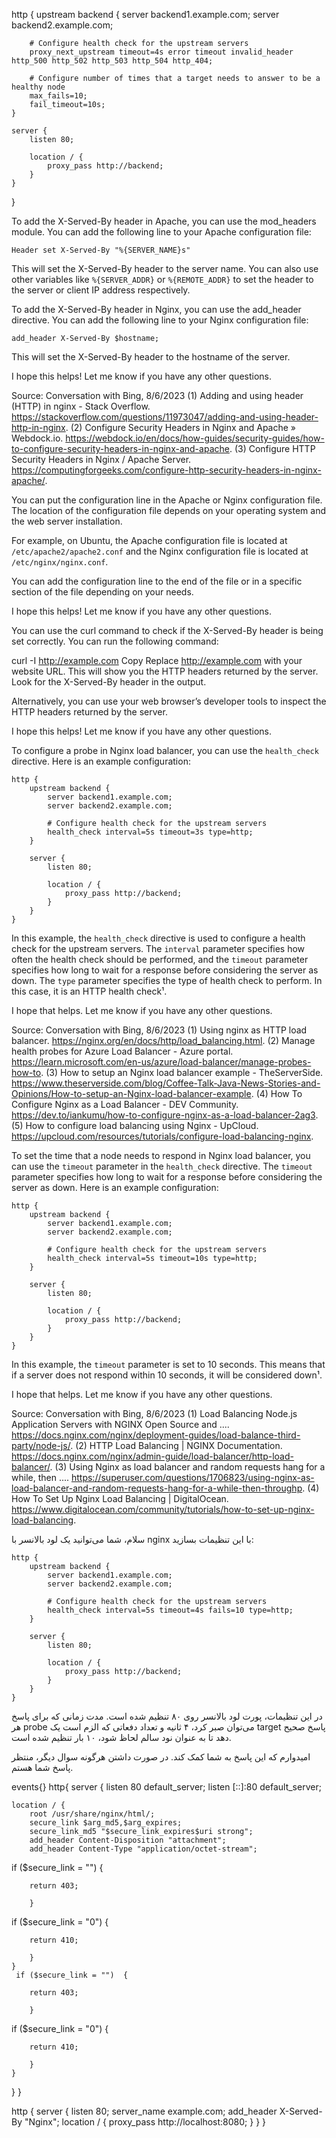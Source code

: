http {
    upstream backend {
        server backend1.example.com;
        server backend2.example.com;

        # Configure health check for the upstream servers
        proxy_next_upstream timeout=4s error timeout invalid_header http_500 http_502 http_503 http_504 http_404;

        # Configure number of times that a target needs to answer to be a healthy node
        max_fails=10;
        fail_timeout=10s;
    }

    server {
        listen 80;

        location / {
            proxy_pass http://backend;
        }
    }
}



To add the X-Served-By header in Apache, you can use the mod_headers module. You can add the following line to your Apache configuration file:

```
Header set X-Served-By "%{SERVER_NAME}s"
```

This will set the X-Served-By header to the server name. You can also use other variables like `%{SERVER_ADDR}` or `%{REMOTE_ADDR}` to set the header to the server or client IP address respectively.

To add the X-Served-By header in Nginx, you can use the add_header directive. You can add the following line to your Nginx configuration file:

```
add_header X-Served-By $hostname;
```

This will set the X-Served-By header to the hostname of the server.

I hope this helps! Let me know if you have any other questions.

Source: Conversation with Bing, 8/6/2023
(1) Adding and using header (HTTP) in nginx - Stack Overflow. https://stackoverflow.com/questions/11973047/adding-and-using-header-http-in-nginx.
(2) Configure Security Headers in Nginx and Apache » Webdock.io. https://webdock.io/en/docs/how-guides/security-guides/how-to-configure-security-headers-in-nginx-and-apache.
(3) Configure HTTP Security Headers in Nginx / Apache Server. https://computingforgeeks.com/configure-http-security-headers-in-nginx-apache/.


You can put the configuration line in the Apache or Nginx configuration file. The location of the configuration file depends on your operating system and the web server installation.

For example, on Ubuntu, the Apache configuration file is located at `/etc/apache2/apache2.conf` and the Nginx configuration file is located at `/etc/nginx/nginx.conf`.

You can add the configuration line to the end of the file or in a specific section of the file depending on your needs.

I hope this helps! Let me know if you have any other questions.

You can use the curl command to check if the X-Served-By header is being set correctly. You can run the following command:

curl -I http://example.com
Copy
Replace http://example.com with your website URL. This will show you the HTTP headers returned by the server. Look for the X-Served-By header in the output.

Alternatively, you can use your web browser’s developer tools to inspect the HTTP headers returned by the server.

I hope this helps! Let me know if you have any other questions.












To configure a probe in Nginx load balancer, you can use the `health_check` directive. Here is an example configuration:

```
http {
    upstream backend {
        server backend1.example.com;
        server backend2.example.com;

        # Configure health check for the upstream servers
        health_check interval=5s timeout=3s type=http;
    }

    server {
        listen 80;

        location / {
            proxy_pass http://backend;
        }
    }
}
```

In this example, the `health_check` directive is used to configure a health check for the upstream servers. The `interval` parameter specifies how often the health check should be performed, and the `timeout` parameter specifies how long to wait for a response before considering the server as down. The `type` parameter specifies the type of health check to perform. In this case, it is an HTTP health check¹.

I hope that helps. Let me know if you have any other questions.

Source: Conversation with Bing, 8/6/2023
(1) Using nginx as HTTP load balancer. https://nginx.org/en/docs/http/load_balancing.html.
(2) Manage health probes for Azure Load Balancer - Azure portal. https://learn.microsoft.com/en-us/azure/load-balancer/manage-probes-how-to.
(3) How to setup an Nginx load balancer example - TheServerSide. https://www.theserverside.com/blog/Coffee-Talk-Java-News-Stories-and-Opinions/How-to-setup-an-Nginx-load-balancer-example.
(4) How To Configure Nginx as a Load Balancer - DEV Community. https://dev.to/iankumu/how-to-configure-nginx-as-a-load-balancer-2ag3.
(5) How to configure load balancing using Nginx - UpCloud. https://upcloud.com/resources/tutorials/configure-load-balancing-nginx.









To set the time that a node needs to respond in Nginx load balancer, you can use the `timeout` parameter in the `health_check` directive. The `timeout` parameter specifies how long to wait for a response before considering the server as down. Here is an example configuration:

```
http {
    upstream backend {
        server backend1.example.com;
        server backend2.example.com;

        # Configure health check for the upstream servers
        health_check interval=5s timeout=10s type=http;
    }

    server {
        listen 80;

        location / {
            proxy_pass http://backend;
        }
    }
}
```

In this example, the `timeout` parameter is set to 10 seconds. This means that if a server does not respond within 10 seconds, it will be considered down¹.

I hope that helps. Let me know if you have any other questions.

Source: Conversation with Bing, 8/6/2023
(1) Load Balancing Node.js Application Servers with NGINX Open Source and .... https://docs.nginx.com/nginx/deployment-guides/load-balance-third-party/node-js/.
(2) HTTP Load Balancing | NGINX Documentation. https://docs.nginx.com/nginx/admin-guide/load-balancer/http-load-balancer/.
(3) Using Nginx as load balancer and random requests hang for a while, then .... https://superuser.com/questions/1706823/using-nginx-as-load-balancer-and-random-requests-hang-for-a-while-then-throughp.
(4) How To Set Up Nginx Load Balancing | DigitalOcean. https://www.digitalocean.com/community/tutorials/how-to-set-up-nginx-load-balancing.








سلام، شما می‌توانید یک لود بالانسر با nginx با این تنظیمات بسازید:

```
http {
    upstream backend {
        server backend1.example.com;
        server backend2.example.com;

        # Configure health check for the upstream servers
        health_check interval=5s timeout=4s fails=10 type=http;
    }

    server {
        listen 80;

        location / {
            proxy_pass http://backend;
        }
    }
}
```

در این تنظیمات، پورت لود بالانسر روی ۸۰ تنظیم شده است. مدت زمانی که برای پاسخ هر probe می‌توان صبر کرد، ۴ ثانیه و تعداد دفعاتی که الزم است یک target پاسخ صحیح دهد تا به عنوان نود سالم لحاظ شود، ۱۰ بار تنظیم شده است.

امیدوارم که این پاسخ به شما کمک کند. در صورت داشتن هرگونه سوال دیگر، منتظر پاسخ شما هستم.









events{}
http{
 server {
    listen 80 default_server;
    listen [::]:80 default_server;

    location / {
        root /usr/share/nginx/html/;
        secure_link $arg_md5,$arg_expires;
        secure_link_md5 "$secure_link_expires$uri strong";
        add_header Content-Disposition "attachment";
        add_header Content-Type "application/octet-stream";

   if ($secure_link = "")  {

        return 403;

        }

   if ($secure_link = "0") {

        return 410;

        }
    }
     if ($secure_link = "")  {

        return 403;

        }

   if ($secure_link = "0") {

        return 410;

        }
    }
}
}








http {
    server {
        listen 80;
        server_name example.com;
        add_header X-Served-By "Nginx";
        location / {
            proxy_pass http://localhost:8080;
        }
    }
}
